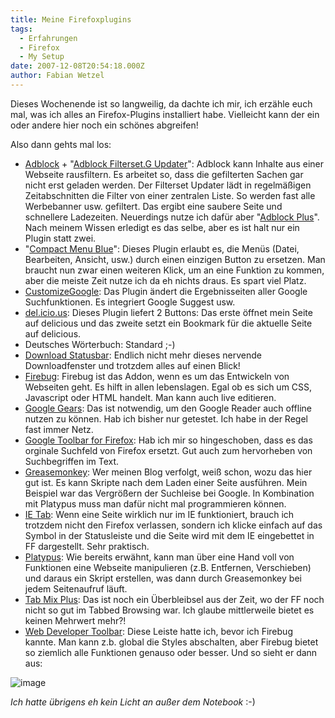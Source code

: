 ```yaml
---
title: Meine Firefoxplugins
tags:
  - Erfahrungen
  - Firefox
  - My Setup
date: 2007-12-08T20:54:18.000Z
author: Fabian Wetzel
---
```


Dieses Wochenende ist so langweilig, da dachte ich mir, ich erzähle euch mal, was ich alles an Firefox-Plugins installiert habe. Vielleicht kann der ein oder andere hier noch ein schönes abgreifen!

Also dann gehts mal los:

*   [Adblock](https://addons.mozilla.org/de/firefox/addon/10) + "[Adblock Filterset.G Updater](https://addons.mozilla.org/de/firefox/addon/1136)": Adblock kann Inhalte aus einer Webseite rausfiltern. Es arbeitet so, dass die gefilterten Sachen gar nicht erst geladen werden. Der Filterset Updater lädt in regelmäßigen Zeitabschnitten die Filter von einer zentralen Liste. So werden fast alle Werbebanner usw. gefiltert. Das ergibt eine saubere Seite und schnellere Ladezeiten. Neuerdings nutze ich dafür aber "[Adblock Plus](https://addons.mozilla.org/de/firefox/addon/1865)". Nach meinem Wissen erledigt es das selbe, aber es ist halt nur ein Plugin statt zwei.
*   "[Compact Menu Blue](https://addons.mozilla.org/de/firefox/addon/3722)": Dieses Plugin erlaubt es, die Menüs (Datei, Bearbeiten, Ansicht, usw.) durch einen einzigen Button zu ersetzen. Man braucht nun zwar einen weiteren Klick, um an eine Funktion zu kommen, aber die meiste Zeit nutze ich da eh nichts draus. Es spart viel Platz.
*   [CustomizeGoogle](https://addons.mozilla.org/de/firefox/addon/743): Das Plugin ändert die Ergebnisseiten aller Google Suchfunktionen. Es integriert Google Suggest usw.
*   [del.icio.us](https://addons.mozilla.org/de/firefox/addon/1532): Dieses Plugin liefert 2 Buttons: Das erste öffnet mein Seite auf delicious und das zweite setzt ein Bookmark für die aktuelle Seite auf delicious.
*   Deutsches Wörterbuch: Standard ;-)
*   [Download Statusbar](https://addons.mozilla.org/de/firefox/addon/26): Endlich nicht mehr dieses nervende Downloadfenster und trotzdem alles auf einen Blick!
*   [Firebug](http://www.getfirebug.com/): Firebug ist das Addon, wenn es um das Entwickeln von Webseiten geht. Es hilft in allen lebenslagen. Egal ob es sich um CSS, Javascript oder HTML handelt. Man kann auch live editieren.
*   [Google Gears](http://gears.google.com/): Das ist notwendig, um den Google Reader auch offline nutzen zu können. Hab ich bisher nur getestet. Ich habe in der Regel fast immer Netz.
*   [Google Toolbar for Firefox](http://www.google.com/tools/firefox/toolbar/): Hab ich mir so hingeschoben, dass es das orginale Suchfeld von Firefox ersetzt. Gut auch zum hervorheben von Suchbegriffen im Text.
*   [Greasemonkey](https://addons.mozilla.org/de/firefox/addon/748): Wer meinen Blog verfolgt, weiß schon, wozu das hier gut ist. Es kann Skripte nach dem Laden einer Seite ausführen. Mein Beispiel war das Vergrößern der Suchleise bei Google. In Kombination mit Platypus muss man dafür nicht mal programmieren können.
*   [IE Tab](https://addons.mozilla.org/de/firefox/addon/1419): Wenn eine Seite wirklich nur im IE funktioniert, brauch ich trotzdem nicht den Firefox verlassen, sondern ich klicke einfach auf das Symbol in der Statusleiste und die Seite wird mit dem IE eingebettet in FF dargestellt. Sehr praktisch.
*   [Platypus](https://addons.mozilla.org/de/firefox/addon/737): Wie bereits erwähnt, kann man über eine Hand voll von Funktionen eine Webseite manipulieren (z.B. Entfernen, Verschieben) und daraus ein Skript erstellen, was dann durch Greasemonkey bei jedem Seitenaufruf läuft.
*   [Tab Mix Plus](https://addons.mozilla.org/de/firefox/addon/1122): Das ist noch ein Überbleibsel aus der Zeit, wo der FF noch nicht so gut im Tabbed Browsing war. Ich glaube mittlerweile bietet es keinen Mehrwert mehr?!
*   [Web Developer Toolbar](https://addons.mozilla.org/de/firefox/addon/60): Diese Leiste hatte ich, bevor ich Firebug kannte. Man kann z.b. global die Styles abschalten, aber Firebug bietet so ziemlich alle Funktionen genauso oder besser.
Und so sieht er dann aus:

![image](google_black.png)

_Ich hatte übrigens eh kein Licht an außer dem Notebook_ :-)


